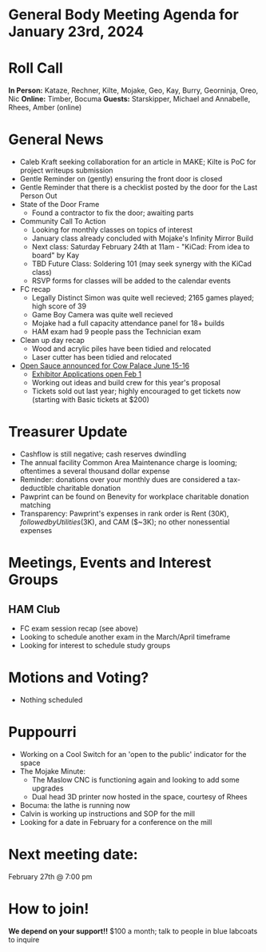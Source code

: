 # General Body Meeting Agenda for January 23rd, 2024
# Roll Call
**In Person:**
Kataze, Rechner, Kilte, Mojake, Geo, Kay, Burry, Georninja, Oreo, Nic
**Online:** 
Timber, Bocuma
**Guests:** 
Starskipper, Michael and Annabelle, Rhees, Amber (online)
# General News
- Caleb Kraft seeking collaboration for an article in MAKE; Kilte is PoC for project writeups submission
- Gentle Reminder on (gently) ensuring the front door is closed
- Gentle Reminder that there is a checklist posted by the door for the Last Person Out
- State of the Door Frame
  - Found a contractor to fix the door; awaiting parts
- Community Call To Action
  - Looking for monthly classes on topics of interest
  - January class already concluded with Mojake's Infinity Mirror Build
  - Next class: Saturday February 24th at 11am - "KiCad: From idea to board" by Kay
  - TBD Future Class: Soldering 101 (may seek synergy with the KiCad class)
  - RSVP forms for classes will be added to the calendar events
- FC recap
  - Legally Distinct Simon was quite well recieved; 2165 games played; high score of 39
  - Game Boy Camera was quite well recieved
  - Mojake had a full capacity attendance panel for 18+ builds
  - HAM exam had 9 people pass the Technician exam
- Clean up day recap
  - Wood and acrylic piles have been tidied and relocated
  - Laser cutter has been tidied and relocated
- [Open Sauce announced for Cow Palace June 15-16](https://opensauce.live/)
  - [Exhibitor Applications open Feb 1](https://opensauce.live/exhibit-application/)
  - Working out ideas and build crew for this year's proposal
  - Tickets sold out last year; highly encouraged to get tickets now (starting with Basic tickets at $200)
# Treasurer Update
- Cashflow is still negative; cash reserves dwindling
- The annual facility Common Area Maintenance charge is looming; oftentimes a several thousand dollar expense
- Reminder: donations over your monthly dues are considered a tax-deductible charitable donation
- Pawprint can be found on Benevity for workplace charitable donation matching
- Transparency: Pawprint's expenses in rank order is Rent ($30K), followed by Utilities ($3K), and CAM ($~3K); no other nonessential expenses

# Meetings, Events and Interest Groups


## HAM Club
- FC exam session recap (see above)
- Looking to schedule another exam in the March/April timeframe
- Looking for interest to schedule study groups
  
# Motions and Voting?
- Nothing scheduled
    
# Puppourri
- Working on a Cool Switch for an 'open to the public' indicator for the space
- The Mojake Minute:
  - The Maslow CNC is functioning again and looking to add some upgrades
  - Dual head 3D printer now hosted in the space, courtesy of Rhees
- Bocuma: the lathe is running now
- Calvin is working up instructions and SOP for the mill
- Looking for a date in February for a conference on the mill

# Next meeting date:
February 27th @ 7:00 pm

# How to join!
__We depend on your support!!__ $100 a month; talk to people in blue labcoats to inquire
